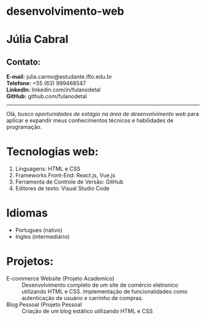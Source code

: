 # desenvolvimento-web
<!doctype html>
<html lang="pt-BR">
  <head>
    <meta charset="utf-8" />
    <meta name="viewport" content="width=device-width, initial-scale=1.0">
    <title>Currículo</title>
</head>
<body>
    <h1> Júlia Cabral</h1>
    <section>
        <h2>Contato:</h2>
        <strong>E-mail:</strong> julia.carmo@estudante.ifto.edu.br <br>
        <strong>Telefone:</strong> +55 (63) 999468547 <br>
        <strong>LinkedIn: </strong> linkedin.com/in/fulanodetal <br>
        <strong>GitHub:</strong> github.com/fulanodetal <br>
    </section>
   <hr>
   <p>Olá, busco <em>oportunidades de estágio na área de desenvolvimento web </em> para aplicar e expandir meus conhecimentos técnicos e habilidades de programação.</p>
        <h1>Tecnologias web:</h1>
    <section>
     <ol>
        <li> Linguagens: HTML e CSS</li> 
        <li>Frameworks Front-End: React.js, Vue.js</li>  
        <li>Ferramenta de Controle de Versão: GitHub</li>  
        <li>Editores de texto: Visual Studio Code</li>  
     </ol>   
    </section>    
        <h1>Idiomas</h1>
     <ul>
        <li>Portugues (nativo)</li> 
        <li>Ingles (intermediário)</li> 
     </ul>   
        <h1>Projetos:</h1>
     <dl>
        <dt> E-commerce Website (Projeto Academico) </dt>
        <dd> Desenvolvimento completo de um site de comércio eletronico utilizando HTML e CSS. Implementação de funcionalidades como autenticação de usuário e carrinho de compras.</dd>
        <dt> Blog Pessoal (Projeto Pessoal</dt>
        <dd>Criação de um blog estático utilizando HTML e CSS</dd>
